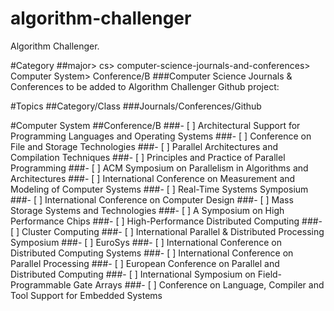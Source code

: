 # algorithm-challenger
Algorithm Challenger.

#Category
##major> cs> computer-science-journals-and-conferences> Computer System> Conference/B
###Computer Science Journals & Conferences to be added to Algorithm Challenger Github project:

#Topics
##Category/Class
###Journals/Conferences/Github

#Computer System
##Conference/B
###- [ ] Architectural Support for Programming Languages and Operating Systems
###- [ ] Conference on File and Storage Technologies
###- [ ] Parallel Architectures and Compilation Techniques
###- [ ] Principles and Practice of Parallel Programming
###- [ ] ACM Symposium on Parallelism in Algorithms and Architectures
###- [ ] International Conference on Measurement and Modeling of Computer Systems
###- [ ] Real-Time Systems Symposium
###- [ ] International Conference on Computer Design
###- [ ] Mass Storage Systems and Technologies
###- [ ] A Symposium on High Performance Chips
###- [ ] High-Performance Distributed Computing
###- [ ] Cluster Computing
###- [ ] International Parallel & Distributed Processing Symposium
###- [ ] EuroSys
###- [ ] International Conference on Distributed Computing Systems
###- [ ] International Conference on Parallel Processing
###- [ ] European Conference on Parallel and Distributed Computing
###- [ ] International Symposium on Field-Programmable Gate Arrays
###- [ ] Conference on Language, Compiler and Tool Support for Embedded Systems

